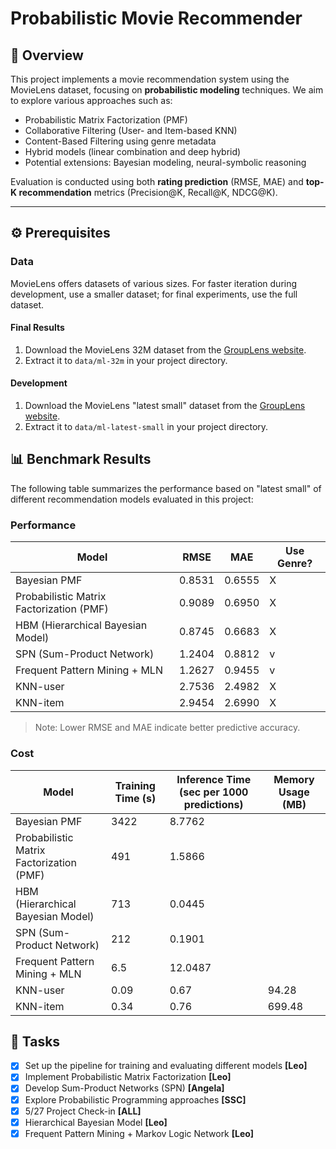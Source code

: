 # Probabilistic Movie Recommender

## 📘 Overview

This project implements a movie recommendation system using the MovieLens dataset, focusing on **probabilistic modeling** techniques. We aim to explore various approaches such as:

- Probabilistic Matrix Factorization (PMF)
- Collaborative Filtering (User- and Item-based KNN)
- Content-Based Filtering using genre metadata
- Hybrid models (linear combination and deep hybrid)
- Potential extensions: Bayesian modeling, neural-symbolic reasoning

Evaluation is conducted using both **rating prediction** (RMSE, MAE) and **top-K recommendation** metrics (Precision@K, Recall@K, NDCG@K).

---

## ⚙️ Prerequisites

### Data

MovieLens offers datasets of various sizes. For faster iteration during development, use a smaller dataset; for final experiments, use the full dataset.

#### Final Results

1. Download the MovieLens 32M dataset from the [GroupLens website](https://grouplens.org/datasets/movielens/).
2. Extract it to `data/ml-32m` in your project directory.

#### Development

1. Download the MovieLens "latest small" dataset from the [GroupLens website](https://grouplens.org/datasets/movielens/).
2. Extract it to `data/ml-latest-small` in your project directory.

## 📊 Benchmark Results

The following table summarizes the performance based on "latest small" of different recommendation models evaluated in this project:

### Performance

| Model                                     | RMSE   | MAE    | Use Genre?  |
|-------------------------------------------|--------|--------|-------------|
| Bayesian PMF                              | 0.8531 | 0.6555 | X           |
| Probabilistic Matrix Factorization (PMF)  | 0.9089 | 0.6950 | X           |
| HBM (Hierarchical Bayesian Model)         | 0.8745 | 0.6683 | X           |
| SPN (Sum-Product Network)                 | 1.2404 | 0.8812 | v           |
| Frequent Pattern Mining + MLN             | 1.2627 | 0.9455 | v           |
| KNN-user                                 | 2.7536 | 2.4982 | X           |
| KNN-item                                 | 2.9454 | 2.6990 | X           |

> Note: Lower RMSE and MAE indicate better predictive accuracy.

### Cost

| Model                                     | Training Time (s)| Inference Time (sec per 1000 predictions)| Memory Usage (MB)|
|-------------------------------------------|------------------|-------------------------|------------------|
| Bayesian PMF                              | 3422             | 8.7762                  |                  |
| Probabilistic Matrix Factorization (PMF)  | 491              | 1.5866                  |                  |
| HBM (Hierarchical Bayesian Model)         | 713              | 0.0445                  |                  |
| SPN (Sum-Product Network)                 | 212              | 0.1901                  |                  |
| Frequent Pattern Mining + MLN             | 6.5              | 12.0487                 |                  |
| KNN-user                                 | 0.09             | 0.67                    | 94.28            |
| KNN-item                                 | 0.34             | 0.76                    | 699.48           |

## 📝 Tasks

- [x] Set up the pipeline for training and evaluating different models **[Leo]**
- [x] Implement Probabilistic Matrix Factorization **[Leo]**
- [x] Develop Sum-Product Networks (SPN) **[Angela]**
- [x] Explore Probabilistic Programming approaches **[SSC]**
- [x] 5/27 Project Check-in **[ALL]**
- [x] Hierarchical Bayesian Model **[Leo]**
- [x] Frequent Pattern Mining + Markov Logic Network **[Leo]**
